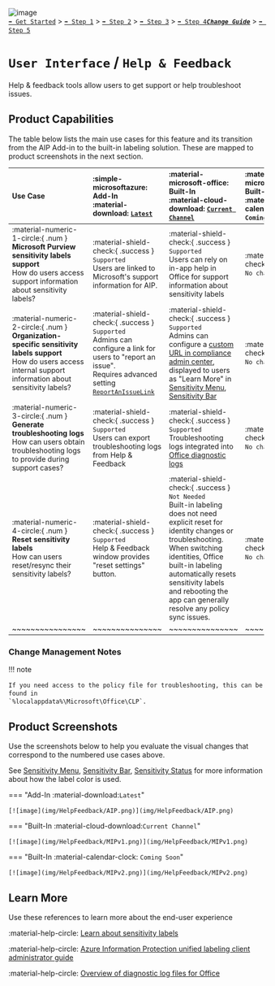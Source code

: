 ![image](https://user-images.githubusercontent.com/43501191/195164735-920ec45a-cd2c-41a1-9d22-6a557ca9ddc3.png)<br>
[`➡️ Get Started`](../../GetStarted.md) > [`➡️ Step 1`](../../AIP2MIPStep1.md) > [`➡️ Step 2`](../../AIP2MIPStep2.md) > [`➡️ Step 3`](../../AIP2MIPStep3.md) > [`➡️ Step 4`](../../AIP2MIPStep4.md)[***`Change Guide`***](../../CompareAIP2MIP.md) > [`➡️ Step 5`](../../AIP2MIPStep5.md)


# `User Interface` / `Help & Feedback`

Help & feedback tools allow users to get support or help troubleshoot issues.

## Product Capabilities
The table below lists the main use cases for this feature and its transition from the AIP Add-in to the built-in labeling solution. These are mapped to product screenshots in the next section.

| Use Case  | :simple-microsoftazure: Add-In<br>:material-download: [`Latest`][AIPLatest] | :material-microsoft-office: Built-In<br>:material-cloud-download: [`Current Channel`][MIPLatest] | :material-microsoft-office: Built-In<br>:material-calendar-clock: `Coming Soon` |
| :---- | :---- | :---- | :---- |
| :material-numeric-1-circle:{ .num  } **Microsoft Purview sensitivity labels support**<br>How do users access support information about sensitivity labels? | :material-shield-check:{ .success } `Supported`<br>Users are linked to Microsoft's support information for AIP. | :material-shield-check:{ .success } `Supported`<br>Users can rely on in-app help in Office for support information about sensitivity labels | :material-shield-check:{ .success } `No change` |
| :material-numeric-2-circle:{ .num  } **Organization-specific sensitivity labels support**<br>How do users access internal support information about sensitivity labels? | :material-shield-check:{ .success } `Supported`<br>Admins can configure a link for users to "report an issue". <br>Requires advanced setting [`ReportAnIssueLink`][ReportAnIssueLink] | :material-shield-check:{ .success } `Supported`<br>Admins can configure a [custom URL in compliance admin center][SCCCustomURL], displayed to users as "Learn More" in [Sensitivity Menu](SensitivityMenu.md), [Sensitivity Bar](SensitivityBar.md) | :material-shield-check:{ .success } `No change` |
| :material-numeric-3-circle:{ .num  } **Generate troubleshooting logs**<br>How can users obtain troubleshooting logs to provide during support cases? | :material-shield-check:{ .success } `Supported`<br>Users can export troubleshooting logs from Help & Feedback | :material-shield-check:{ .success } `Supported`<br>Troubleshooting logs integrated into [Office diagnostic logs][OfficeDiag] | :material-shield-check:{ .success } `No change`|
| :material-numeric-4-circle:{ .num  } **Reset sensitivity labels**<br>How can users reset/resync their sensitivity labels? | :material-shield-check:{ .success } `Supported`<br>Help & Feedback window provides "reset settings" button. | :material-shield-check:{ .success } `Not Needed`<br>Built-in labeling does not need explicit reset for identity changes or troubleshooting. When switching identities, Office built-in labeling automatically resets sensitivity labels and rebooting the app can generally resolve any policy sync issues. | :material-shield-check:{ .success } `No change` |
| ~~~~~~~~~~~~~~~~ | ~~~~~~~~~~~~~~~ | ~~~~~~~~~~~~~~~ | ~~~~~~~~~~~~~~~ |

### Change Management Notes

!!! note

    If you need access to the policy file for troubleshooting, this can be found in 
    `%localappdata%\Microsoft\Office\CLP`.

## Product Screenshots

Use the screenshots below to help you evaluate the visual changes that correspond to the numbered use cases above. 

See [Sensitivity Menu](SensitivityMenu.md), [Sensitivity Bar](SensitivityBar.md), [Sensitivity Status](SensitivityStatus.md) for more information about how the label color is used.

=== "Add-In :material-download:`Latest`"

    [![image](img/HelpFeedback/AIP.png)](img/HelpFeedback/AIP.png)

=== "Built-In :material-cloud-download:`Current Channel`"

    [![image](img/HelpFeedback/MIPv1.png)](img/HelpFeedback/MIPv1.png)

=== "Built-In :material-calendar-clock: `Coming Soon`"

    [![image](img/HelpFeedback/MIPv2.png)](img/HelpFeedback/MIPv2.png)



## Learn More

Use these references to learn more about the end-user experience

:material-help-circle: [Learn about sensitivity labels][MIPHelp]

:material-help-circle: [Azure Information Protection unified labeling client administrator guide][AIPHelp]

:material-help-circle: [Overview of diagnostic log files for Office][OfficeDiag]


<!-- ============ LINKS =========== -->

[AIPLatest]: https://learn.microsoft.com/en-us/azure/information-protection/rms-client/unifiedlabelingclient-version-release-history
[MIPLatest]: https://learn.microsoft.com/en-us/microsoft-365/compliance/sensitivity-labels-office-apps#support-for-sensitivity-label-capabilities-in-apps

[ReportAnIssueLink]: https://learn.microsoft.com/en-us/azure/information-protection/rms-client/clientv2-admin-guide-customizations#add-report-an-issue-for-users
[OfficeDiag]: https://support.microsoft.com/en-us/office/overview-of-diagnostic-log-files-for-office-fba86aac-70dc-4858-ae1f-ec2034346cdf
[SCCCustomURL]: https://learn.microsoft.com/en-us/microsoft-365/compliance/sensitivity-labels?view=o365-worldwide#what-label-policies-can-do
[MIPHelp]: https://learn.microsoft.com/en-us/microsoft-365/compliance/sensitivity-labels
[AIPHelp]: https://learn.microsoft.com/en-us/azure/information-protection/rms-client/clientv2-admin-guide
